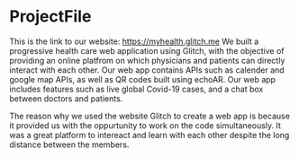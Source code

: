 # ProjectFile
This is the link to our website: https://myhealth.glitch.me
We built a progressive health care web application using Glitch, with the objective of providing an online platfrom on which physicians and patients can directly interact with each other. Our web app contains APIs such as calender and google map APIs, as well as QR codes built using echoAR. Our web app includes features such as live global Covid-19 cases, and a chat box between doctors and patients. 

The reason why we used the website Glitch to create a web app is because it provided us with the oppurtunity to work on the code simultaneously. It was a great platform to intereact and learn with each other despite the long distance between the members. 
